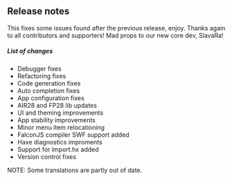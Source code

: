 ## Release notes 

This fixes some issues found after the previous release, enjoy. Thanks again to all contributors and supporters! Mad props to our new core dev, SlavaRa!

##### List of changes

- Debugger fixes
- Refactoring fixes
- Code generation fixes
- Auto completion fixes
- App configuration fixes
- AIR28 and FP28 lib updates
- UI and theming improvements
- App stability improvements
- Minor menu item relocationing
- FalconJS compiler SWF support added
- Haxe diagnostics improments
- Support for import.hx added
- Version control fixes

NOTE: Some translations are partly out of date.